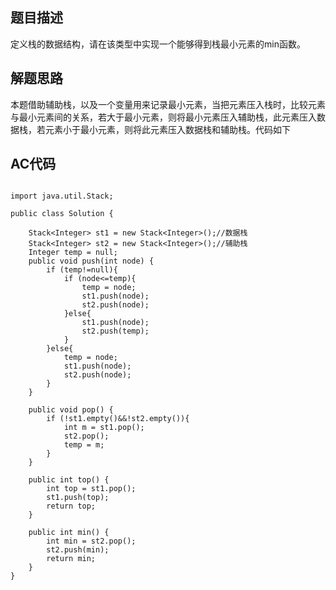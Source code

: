 ## 题目描述
定义栈的数据结构，请在该类型中实现一个能够得到栈最小元素的min函数。

## 解题思路

本题借助辅助栈，以及一个变量用来记录最小元素，当把元素压入栈时，比较元素与最小元素间的关系，若大于最小元素，则将最小元素压入辅助栈，此元素压入数据栈，若元素小于最小元素，则将此元素压入数据栈和辅助栈。代码如下

## AC代码

```

import java.util.Stack;

public class Solution {

    Stack<Integer> st1 = new Stack<Integer>();//数据栈
    Stack<Integer> st2 = new Stack<Integer>();//辅助栈
    Integer temp = null;
    public void push(int node) {
        if (temp!=null){
            if (node<=temp){
                temp = node;
                st1.push(node);
                st2.push(node);
            }else{
                st1.push(node);
                st2.push(temp);
            }
        }else{
            temp = node;
            st1.push(node);
            st2.push(node);
        }
    }
    
    public void pop() {
        if (!st1.empty()&&!st2.empty()){
            int m = st1.pop();
            st2.pop();
            temp = m;
        }
    }
    
    public int top() {
        int top = st1.pop();
        st1.push(top);
        return top;
    }
    
    public int min() {
        int min = st2.pop();
        st2.push(min);
        return min;
    }
}
```